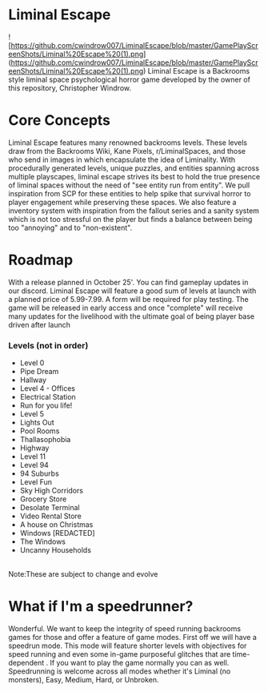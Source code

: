 # Liminal Escape
![https://github.com/cwindrow007/LiminalEscape/blob/master/GamePlayScreenShots/Liminal%20Escape%20(1).png] (https://github.com/cwindrow007/LiminalEscape/blob/master/GamePlayScreenShots/Liminal%20Escape%20(1).png)
Liminal Escape is a Backrooms style liminal space psychological horror game developed by the owner of this repository, Christopher Windrow.
# Core Concepts 
Liminal Escape features many renowned backrooms levels. These levels 
draw from the Backrooms Wiki, Kane Pixels, r/LiminalSpaces, and those who send in images in which encapsulate the idea of Liminality.
With procedurally generated levels, unique puzzles, and entities spanning across multiple playscapes, liminal escape strives its best to 
hold the true presence of liminal spaces without the need of "see entity run from entity". We pull inspiration from SCP for these entities to help spike that survival horror to player engagement while preserving these spaces.
We also feature a inventory system with inspiration from the fallout series and a sanity system which is not too stressful on the player but finds a balance between being too "annoying" and to "non-existent".

# Roadmap
With a release planned in October 25'. You can find gameplay updates in our discord. Liminal Escape will feature a good sum of levels at launch with a planned price of 5.99-7.99. 
A form will be required for play testing. The game will be released in early access and once "complete" will receive many updates for the livelihood with the ultimate goal of being player base driven after launch
<br/>
### Levels (not in order)
* Level 0
* Pipe Dream
* Hallway
* Level 4 - Offices
* Electrical Station
* Run for you life!
* Level 5
* Lights Out
* Pool Rooms
* Thallasophobia 
* Highway 
* Level 11
* Level 94
* 94 Suburbs
* Level Fun
* Sky High Corridors
* Grocery Store
* Desolate Terminal
* Video Rental Store
* A house on Christmas
* Windows [REDACTED]
* The Windows
* Uncanny Households
<br/>
Note:These are subject to change and evolve

# What if I'm a speedrunner?
Wonderful. We want to keep the integrity of speed running backrooms games for those and offer a feature of game modes. First off we will have a speedrun mode.
This mode will feature shorter levels with objectives for speed running and even some in-game purposeful glitches that are time-dependent .
If you want to play the game normally you can as well. Speedrunning is welcome across all modes whether it's Liminal (no monsters), Easy, Medium, Hard, or Unbroken.  

